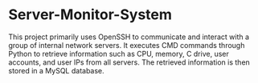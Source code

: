 # Server-Monitor-System

This project primarily uses OpenSSH to communicate and interact with a group of internal network servers. It executes CMD commands through Python to retrieve information such as CPU, memory, C drive, user accounts, and user IPs from all servers. The retrieved information is then stored in a MySQL database.

